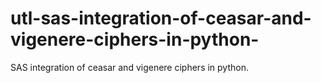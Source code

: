 # utl-sas-integration-of-ceasar-and-vigenere-ciphers-in-python-
SAS integration of ceasar and vigenere ciphers in python.
